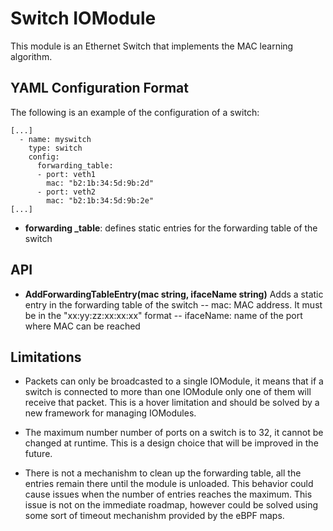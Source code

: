 # Switch IOModule

This module is an Ethernet Switch that implements the MAC learning algorithm. 

## YAML Configuration Format

The following is an example of the configuration of a switch:
```
[...]
  - name: myswitch
    type: switch
    config:
      forwarding_table:
      - port: veth1
        mac: "b2:1b:34:5d:9b:2d"
      - port: veth2
        mac: "b2:1b:34:5d:9b:2e"
[...]
```

 - **forwarding _table**: defines static entries for the forwarding table of the switch
 
## API

- **AddForwardingTableEntry(mac string, ifaceName string)**
Adds a static entry in the forwarding table of the switch
-- mac: MAC address. It must be in the "xx:yy:zz:xx:xx:xx" format
-- ifaceName: name of the port where MAC can be reached

## Limitations

- Packets can only be broadcasted to a single IOModule, it means that if a switch is connected to more than one IOModule only one of them will receive that packet.
This is a hover limitation and should be solved by a new framework for managing IOModules.
 
- The maximum number number of ports on a switch is to 32, it cannot be changed at runtime.
This is a design choice that will be improved in the future.

- There is not a mechanishm to clean up the forwarding table, all the entries remain there until the module is unloaded.  This behavior could cause issues when the number of entries reaches the maximum.
This issue is not on the immediate roadmap, however could be solved using some sort of timeout mechanishm provided by the eBPF maps.
